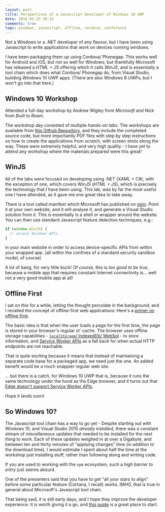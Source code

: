 ```yaml
---
layout: post
title: Perspectives of a Javascript Developer of Windows 10 UWP
date: 2016-02-23 20:32
comments: true
tags: windows, javascript, offline, cordova, conference
---
```


Not a Windows or a .NET developer of any flavour,
but I have been using Javascript to write applications that work on
devices running windows.

I have been packaging them up using Cordova/ Phonegap.
This works well for Android and iOS,
but not so well for Windows;
but thankfully Microsoft has released a
*HTML + JS* offering which it calls *WinJS*,
and is essentially a tool chain which does what Cordova/ Phonegap do,
from Visual Studio, building Windows 10 UWP apps.
(There are also Windows 8 UWPs, but I won't go into that here.)

## Windows 10 Workshop

Attended a full-day workshop by
Andrew Wigley from *Microsoft* and
Nick from *Built to Roam*.

The workshop day consisted of multiple *hands-on labs*.
The workshops are available from
[this Github Repository](https://github.com/Windows-Readiness/WinDevHOLs),
and they include the completed source code,
but more importantly PDF files with step by step instructions
on how to create the applications from scratch,
with screen shots along the way.
These were extremely helpful, and very high quality -
I have yet to attend any workshop where the materials prepared were this great!

## WinJS

All of the labs were focused on developing using .NET (*XAML + C#*),
with the exception of one,
which covers WinJS (*HTML + JS*),
which is precisely the technology that I have been using.
This lab, was by far the most useful one I have attended,
as it gave me one great idea to take away.

There is a tool called manifest which Microsoft has published on
[npm](http://npmjs.com).
Point it at your own website,
and it will analyse it,
and generate a Visual Studio solution from it.
This is essentially is a shell or wrapper around the website.
You can then use standard Javascript feature detection techniques, e.g.:

```javascript
if (window.WinJS) {
  // access Windows APIs
}
```

in your main website in order to access device-specific APIs
from within your wrapped app.
(all within the confines of a standard security sandbox model, of course)

A lot of bang, for very little buck!
Of course, this is *too good to be true*,
because a mobile app that requires constant Internet connectivity is...
well not a very good mobile app at all!

## Offline First

I sat on this for a while,
letting the thought percolate in the background;
and I recalled the concept of offline-first web applications:
Here's a [primer on offline-first](http://offlinefirst.org/).

The basic idea is that
when the user loads a page for the first time,
the page is stored in your browser's regular ol' cache.
The browser uses offline storage capabilities -
[`localStorage`/ IndexedDb/ WebSql](https://github.com/mozilla/localForage) -
to store information,
and [Service Worker APIs](https://developer.mozilla.org/en-US/docs/Web/API/Service_Worker_API)
as a fall back for when actual HTTP endpoints are not reachable.

That is quite exciting because it means that instead of
maintaining a separate code base for a packaged app,
we need just the one.
An added benefit would be a much snappier regular web site.

... but there is a catch,
for Windows 10 UWP that is,
because it runs the same technology under the hood as
the Edge browser, and it turns out that
[Edge doesn't support Service Worker APIs](http://caniuse.com/#feat=serviceworkers).

Hope it lands soon!

## So Windows 10?

The Javascript tool chain has a way to go yet -
Despite starting out with Windows 10,
and Visual Studio 2015 *already installed*,
there was a constant stream of miscellaneous updates
that needed to be installed for the next thing to work.
Each of these updates weighed in at over a Gigabyte,
and between ten and thirty minutes of "applying changes" time
(in addition to the download time).
I would estimate I spent about half the time at the workshop
just installing stuff, rather than following along and writing code.

If you are used to working with the `npm` ecosystem,
such a *high barrier to entry* just seems absurd.

One of the presenters said that you have to get "all your stars to align"
before some particular feature (Cortana, I recall) works.
IMHO, that is true in general about Microsoft's Javascript tool chain.

That being said, it is still early days,
and I hope they improve the developer experience.
It is worth giving it a go, and
[this guide](https://github.com/Windows-Readiness/WinDevHOLs/tree/master/04.%20Edge%20and%20Web%20Apps "Edge and Web Apps")
is a great place to start.
